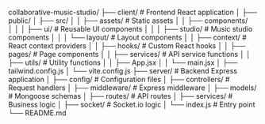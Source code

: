 collaborative-music-studio/
├── client/                  # Frontend React application
│   ├── public/
│   ├── src/
│   │   ├── assets/          # Static assets
│   │   ├── components/       
│   │   │   ├── ui/          # Reusable UI components
│   │   │   ├── studio/      # Music studio components
│   │   │   └── layout/      # Layout components
│   │   ├── context/         # React context providers
│   │   ├── hooks/           # Custom React hooks
│   │   ├── pages/           # Page components
│   │   ├── services/        # API service functions
│   │   ├── utils/           # Utility functions
│   │   ├── App.jsx
│   │   └── main.jsx
│   ├── tailwind.config.js
│   └── vite.config.js
├── server/                  # Backend Express application
│   ├── config/              # Configuration files
│   ├── controllers/         # Request handlers
│   ├── middleware/          # Express middleware
│   ├── models/              # Mongoose schemas
│   ├── routes/              # API routes
│   ├── services/            # Business logic
│   ├── socket/              # Socket.io logic
│   └── index.js             # Entry point
└── README.md